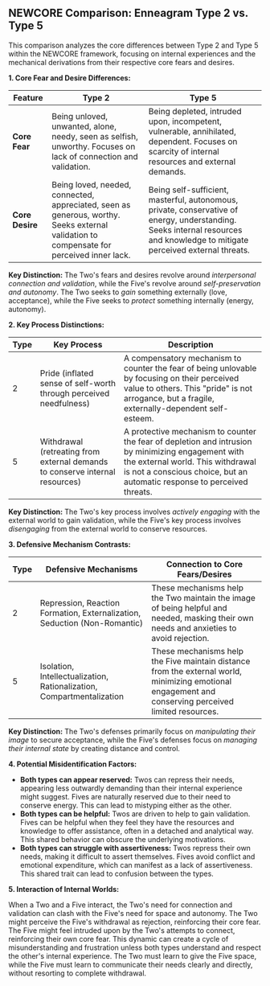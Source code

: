## NEWCORE Comparison: Enneagram Type 2 vs. Type 5

This comparison analyzes the core differences between Type 2 and Type 5 within the NEWCORE framework, focusing on internal experiences and the mechanical derivations from their respective core fears and desires.

**1. Core Fear and Desire Differences:**

| Feature | Type 2 | Type 5 |
|---|---|---|
| **Core Fear** | Being unloved, unwanted, alone, needy, seen as selfish, unworthy.  Focuses on lack of connection and validation. | Being depleted, intruded upon, incompetent, vulnerable, annihilated, dependent. Focuses on scarcity of internal resources and external demands. |
| **Core Desire** | Being loved, needed, connected, appreciated, seen as generous, worthy. Seeks external validation to compensate for perceived inner lack. | Being self-sufficient, masterful, autonomous, private, conservative of energy, understanding.  Seeks internal resources and knowledge to mitigate perceived external threats. |

**Key Distinction:** The Two's fears and desires revolve around *interpersonal connection and validation*, while the Five's revolve around *self-preservation and autonomy*.  The Two seeks to *gain* something externally (love, acceptance), while the Five seeks to *protect* something internally (energy, autonomy).

**2. Key Process Distinctions:**

| Type | Key Process | Description |
|---|---|---|
| 2 | Pride (inflated sense of self-worth through perceived needfulness) |  A compensatory mechanism to counter the fear of being unlovable by focusing on their perceived value to others.  This "pride" is not arrogance, but a fragile, externally-dependent self-esteem. |
| 5 | Withdrawal (retreating from external demands to conserve internal resources) | A protective mechanism to counter the fear of depletion and intrusion by minimizing engagement with the external world. This withdrawal is not a conscious choice, but an automatic response to perceived threats. |

**Key Distinction:** The Two's key process involves *actively engaging* with the external world to gain validation, while the Five's key process involves *disengaging* from the external world to conserve resources.

**3. Defensive Mechanism Contrasts:**

| Type | Defensive Mechanisms | Connection to Core Fears/Desires |
|---|---|---|
| 2 | Repression, Reaction Formation, Externalization, Seduction (Non-Romantic) | These mechanisms help the Two maintain the image of being helpful and needed, masking their own needs and anxieties to avoid rejection. |
| 5 | Isolation, Intellectualization, Rationalization, Compartmentalization | These mechanisms help the Five maintain distance from the external world, minimizing emotional engagement and conserving perceived limited resources. |

**Key Distinction:** The Two's defenses primarily focus on *manipulating their image* to secure acceptance, while the Five's defenses focus on *managing their internal state* by creating distance and control.


**4. Potential Misidentification Factors:**

* **Both types can appear reserved:**  Twos can repress their needs, appearing less outwardly demanding than their internal experience might suggest. Fives are naturally reserved due to their need to conserve energy. This can lead to mistyping either as the other.
* **Both types can be helpful:**  Twos are driven to help to gain validation. Fives can be helpful when they feel they have the resources and knowledge to offer assistance, often in a detached and analytical way. This shared behavior can obscure the underlying motivations.
* **Both types can struggle with assertiveness:**  Twos repress their own needs, making it difficult to assert themselves. Fives avoid conflict and emotional expenditure, which can manifest as a lack of assertiveness.  This shared trait can lead to confusion between the types.

**5. Interaction of Internal Worlds:**

When a Two and a Five interact, the Two's need for connection and validation can clash with the Five's need for space and autonomy. The Two might perceive the Five's withdrawal as rejection, reinforcing their core fear.  The Five might feel intruded upon by the Two's attempts to connect, reinforcing their own core fear.  This dynamic can create a cycle of misunderstanding and frustration unless both types understand and respect the other's internal experience. The Two must learn to give the Five space, while the Five must learn to communicate their needs clearly and directly, without resorting to complete withdrawal.
